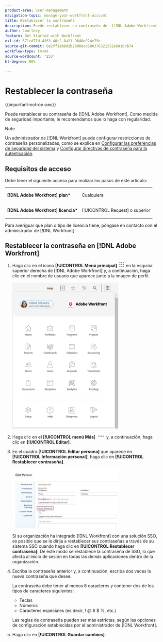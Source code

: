 ```yaml
---
product-area: user-management
navigation-topic: manage-your-workfront-account
title: Restablecer la contraseña
description: Puede restablecer su contraseña de  [!DNL Adobe Workfront] . Como medida de seguridad importante, le recomendamos que lo haga con regularidad.
author: Courtney
feature: Get Started with Workfront
exl-id: 571cd77d-4f63-40c2-8a21-9646e924e75e
source-git-commit: 0a2ff1ab802b2bd08cd680376321552a8018cb74
workflow-type: tm+mt
source-wordcount: '253'
ht-degree: 86%

---
```


# Restablecer la contraseña

{{important-not-on-aec}}

Puede restablecer su contraseña de [!DNL Adobe Workfront]. Como medida de seguridad importante, le recomendamos que lo haga con regularidad.

>[!NOTE]
>
>Un administrador de [!DNL Workfront] puede configurar restricciones de contraseña personalizadas, como se explica en [Configurar las preferencias de seguridad del sistema](../../../administration-and-setup/manage-workfront/security/configure-security-preferences.md) y [Configurar directivas de contraseña para la autenticación](../../../administration-and-setup/manage-workfront/security/configure-password-policies-authentication.md).
>
><!-- [!DNL Workfront] administrator can also reset your password in an Enhanced Authentication enabled environment. For more information, see [Reset a user's password with Enhanced Authentication](../../../workfront-basics/manage-your-account-and-profile/managing-your-workfront-account/reset-user-password-eauth.md).-->

## Requisitos de acceso

Debe tener el siguiente acceso para realizar los pasos de este artículo:

<table style="table-layout:auto"> 
 <col> 
 </col> 
 <col> 
 </col> 
 <tbody> 
  <tr> 
   <td role="rowheader"><strong>[!DNL Adobe Workfront] plan*</strong></td> 
   <td> <p>Cualquiera</p> </td> 
  </tr> 
  <tr> 
   <td role="rowheader"><strong>[!DNL Adobe Workfront] licencia*</strong></td> 
   <td> <p>[!UICONTROL Request] o superior</p> </td> 
  </tr> 
 </tbody> 
</table>

Para averiguar qué plan o tipo de licencia tiene, póngase en contacto con el administrador de [!DNL Workfront].

## Restablecer la contraseña en [!DNL Adobe Workfront]

1. Haga clic en el icono **[!UICONTROL Menú principal]** ![Icono del menú principal](assets/main-menu-icon.png) en la esquina superior derecha de [!DNL Adobe Workfront] y, a continuación, haga clic en el nombre de usuario que aparece junto a la imagen de perfil.

   ![Abra el menú principal y seleccione su nombre de usuario.](assets/main-menu-options-350x481.png)

1. Haga clic en el **[!UICONTROL menú Más]** ![icono Más](assets/more-icon.png) y, a continuación, haga clic en **[!UICONTROL Editar]**.

1. En el cuadro **[!UICONTROL Editar persona]** que aparece en **[!UICONTROL Información personal]**, haga clic en **[!UICONTROL Restablecer contraseña]**.

   ![Editar persona](assets/edit-person-box-350x196.jpg)

   Si su organización ha integrado [!DNL Workfront] con una solución SSO, es posible que se le dirija a restablecer sus contraseñas a través de su sistema SSO cuando haga clic en **[!UICONTROL Restablecer contraseña]**. De este modo se restablece la contraseña de SSO, lo que afecta al inicio de sesión en todas las demás aplicaciones dentro de la organización.

1. Escriba la contraseña anterior y, a continuación, escriba dos veces la nueva contraseña que desee.

   La contraseña debe tener al menos 8 caracteres y contener dos de los tipos de caracteres siguientes:

   * Teclas
   * Números
   * Caracteres especiales (es decir, ! @ # $ %, etc.)

   Las reglas de contraseña pueden ser más estrictas, según las opciones de configuración establecidas por el administrador de [!DNL Workfront].

1. Haga clic en **[!UICONTROL Guardar cambios]**.
